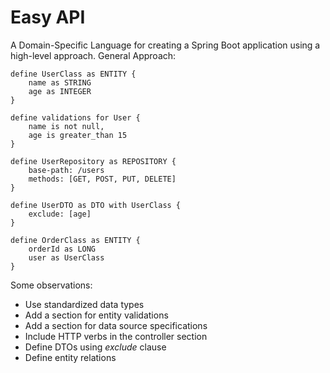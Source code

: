 # Easy API

A Domain-Specific Language for creating a Spring Boot application using a high-level approach.
General Approach:
```
define UserClass as ENTITY {
    name as STRING
    age as INTEGER
}

define validations for User {
    name is not null,
    age is greater_than 15
}

define UserRepository as REPOSITORY {
    base-path: /users
    methods: [GET, POST, PUT, DELETE]
}

define UserDTO as DTO with UserClass {
    exclude: [age]
}

define OrderClass as ENTITY {
    orderId as LONG
    user as UserClass
}
```

Some observations: 
- Use standardized data types
- Add a section for entity validations
- Add a section for data source specifications
- Include HTTP verbs in the controller section
- Define DTOs using _exclude_ clause
- Define entity relations
